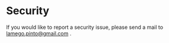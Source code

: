# Security

If you would like to report a security issue, please send a mail to lamego.pinto@gmail.com .

